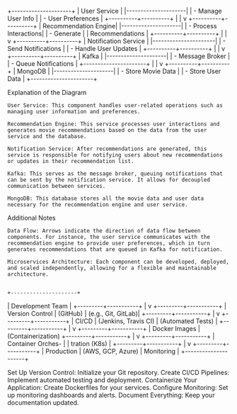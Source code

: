 +---------------------+
|      User Service   |
|---------------------|
| - Manage User Info  |
| - User Preferences   |
+----------+----------+
           |
           |
           v
+----------+----------+
| Recommendation Engine|
|---------------------|
| - Process Interactions|
| - Generate           |
|   Recommendations     |
+----------+----------+
           |
           |
           v
+----------+----------+
|  Notification Service |
|----------------------|
| - Send Notifications   |
| - Handle User Updates   |
+----------+----------+
           |
           |
           v
+----------+----------+
|       Kafka          |
|---------------------|
| - Message Broker      |
| - Queue Notifications  |
+----------------------+
           |
           |
           v
+----------+----------+
|      MongoDB        |
|---------------------|
| - Store Movie Data   |
| - Store User Data    |
+----------------------+


Explanation of the Diagram

    User Service: This component handles user-related operations such as managing user information and preferences.

    Recommendation Engine: This service processes user interactions and generates movie recommendations based on the data from the user service and the database.

    Notification Service: After recommendations are generated, this service is responsible for notifying users about new recommendations or updates in their recommendation list.

    Kafka: This serves as the message broker, queuing notifications that can be sent by the notification service. It allows for decoupled communication between services.

    MongoDB: This database stores all the movie data and user data necessary for the recommendation engine and user service.

Additional Notes

    Data Flow: Arrows indicate the direction of data flow between components. For instance, the user service communicates with the recommendation engine to provide user preferences, which in turn generates recommendations that are queued in Kafka for notification.

    Microservices Architecture: Each component can be developed, deployed, and scaled independently, allowing for a flexible and maintainable architecture.


    +---------------------+
|   Development Team  |
+---------+-----------+
          |
          v
+---------+-----------+
|   Version Control   |  (GitHub)
|  (e.g., Git, GitLab)|
+---------+-----------+
          |
          v
+---------+-----------+
|       CI/CD         |  (Jenkins, Travis CI)
|   (Automated Tests) |
+---------+-----------+
          |
          v
+---------+-----------+
|     Docker Images   |  (Containerization)
+---------+-----------+
          |
          v
+---------+-----------+
|  Container Orches-  |
|    tration (K8s)    |
+---------+-----------+
          |
          v
+---------+-----------+
|   Production        |  (AWS, GCP, Azure)
|   Monitoring        |
+---------------------+

Set Up Version Control: Initialize your Git repository.
Create CI/CD Pipelines: Implement automated testing and deployment.
Containerize Your Application: Create Dockerfiles for your services.
Configure Monitoring: Set up monitoring dashboards and alerts.
Document Everything: Keep your documentation updated.